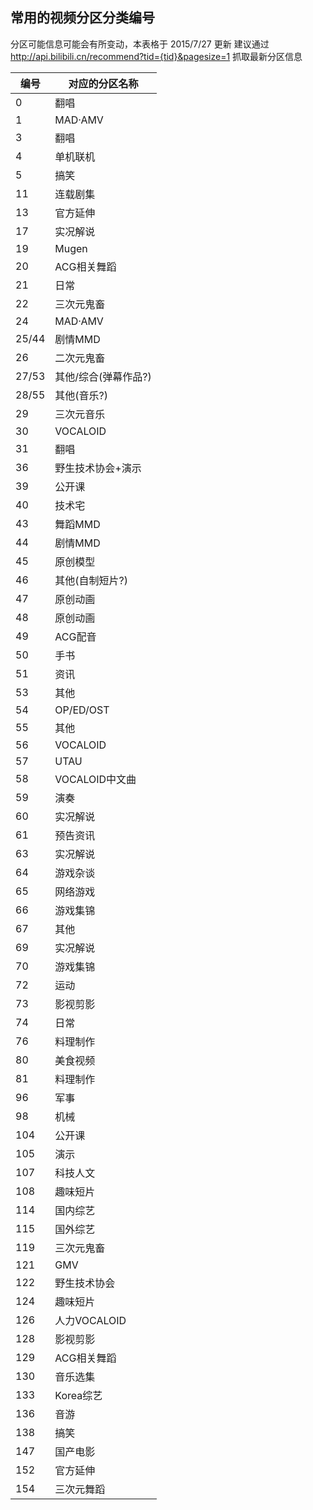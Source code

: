 ## 常用的视频分区分类编号

分区可能信息可能会有所变动，本表格于 2015/7/27 更新
建议通过 http://api.bilibili.cn/recommend?tid={tid}&pagesize=1 抓取最新分区信息

|编号|对应的分区名称|
|----|--------------|
|0|翻唱|
|1|MAD·AMV|
|3|翻唱|
|4|单机联机|
|5|搞笑|
|11|连载剧集|
|13|官方延伸|
|17|实况解说|
|19|Mugen|
|20|ACG相关舞蹈|
|21|日常|
|22|三次元鬼畜|
|24|MAD·AMV|
|25/44|剧情MMD|
|26|二次元鬼畜|
|27/53|其他/综合(弹幕作品?)|
|28/55|其他(音乐?)|
|29|三次元音乐|
|30|VOCALOID|
|31|翻唱|
|36|野生技术协会+演示|
|39|公开课|
|40|技术宅|
|43|舞蹈MMD|
|44|剧情MMD|
|45|原创模型|
|46|其他(自制短片?)|
|47|原创动画|
|48|原创动画|
|49|ACG配音|
|50|手书|
|51|资讯|
|53|其他|
|54|OP/ED/OST|
|55|其他|
|56|VOCALOID|
|57|UTAU|
|58|VOCALOID中文曲|
|59|演奏|
|60|实况解说|
|61|预告资讯|
|63|实况解说|
|64|游戏杂谈|
|65|网络游戏|
|66|游戏集锦|
|67|其他|
|69|实况解说|
|70|游戏集锦|
|72|运动|
|73|影视剪影|
|74|日常|
|76|料理制作|
|80|美食视频|
|81|料理制作|
|96|军事|
|98|机械|
|104|公开课|
|105|演示|
|107|科技人文|
|108|趣味短片|
|114|国内综艺|
|115|国外综艺|
|119|三次元鬼畜|
|121|GMV|
|122|野生技术协会|
|124|趣味短片|
|126|人力VOCALOID|
|128|影视剪影|
|129|ACG相关舞蹈|
|130|音乐选集|
|133|Korea综艺|
|136|音游|
|138|搞笑|
|147|国产电影|
|152|官方延伸|
|154|三次元舞蹈|
